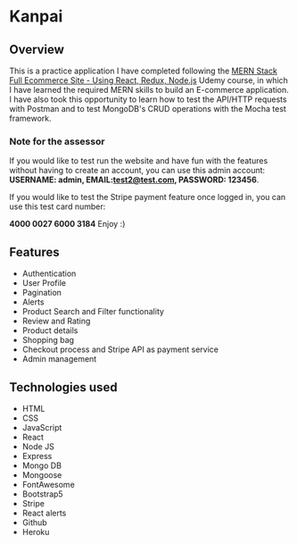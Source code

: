 # Kanpai
## Overview
This is a practice application I have completed following the [MERN Stack Full Ecommerce Site - Using React, Redux, Node.js](https://www.udemy.com/course/mern-stack-ecommerce-site-using-react-redux-nodejs/) Udemy course, in which I have learned the required MERN skills to build an E-commerce application.
I have also took this opportunity to learn how to test the API/HTTP requests with Postman and to test MongoDB's CRUD operations with the Mocha test framework.

### Note for the assessor
If you would like to test run the website and have fun with the features without having to create an account, you can use this admin account:  
**USERNAME: admin, EMAIL:test2@test.com, PASSWORD: 123456**.    

If you would like to test the Stripe payment feature once logged in, you can use this test card number: 

**4000 0027 6000 3184**
Enjoy :)

## Features
* Authentication
* User Profile
* Pagination
* Alerts
* Product Search and Filter functionality
* Review and Rating 
* Product details
* Shopping bag
* Checkout process and Stripe API as payment service 
* Admin management

## Technologies used
* HTML 
* CSS
* JavaScript
* React
* Node JS
* Express
* Mongo DB
* Mongoose
* FontAwesome
* Bootstrap5
* Stripe
* React alerts
* Github
* Heroku





